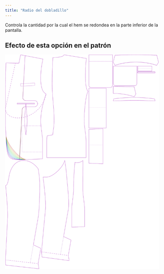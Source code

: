 ```yaml
---
title: "Radio del dobladillo"
---
```


Controla la cantidad por la cual el hem se redondea en la parte inferior de la pantalla.

## Efecto de esta opción en el patrón

![Esta imagen muestra el efecto de esta opción superponiendo varias variantes que tienen un valor diferente para esta opción](jaeger_hemradius_sample.svg "Efecto de esta opción en el patrón")
